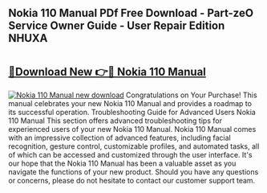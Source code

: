 ## Nokia 110 Manual PDf Free Download - Part-zeO Service Owner Guide - User Repair Edition NHUXA

# <h2><a href="http://cf16219.oget.top/?id=Nokia+110+Manual">🔗Download New 👉🔴 Nokia 110 Manual</a></h2>

[![Nokia 110 Manual new download](https://i.imgur.com/5g1atiW.png)](http://cf16219.oget.top/?id=Nokia+110+Manual)
Congratulations on Your Purchase! This manual celebrates your new Nokia 110 Manual and provides a roadmap to its successful operation. Troubleshooting Guide for Advanced Users Nokia 110 Manual This section offers advanced troubleshooting tips for experienced users of your new Nokia 110 Manual. Nokia 110 Manual comes with an impressive collection of advanced features, including facial recognition, gesture control, customizable profiles, and automated tasks, all of which can be accessed and customized through the user interface. It's our hope that the Nokia 110 Manual has been a valuable asset as you navigate the functions of your new product. Should you have any questions or concerns, please do not hesitate to contact our customer support team.
